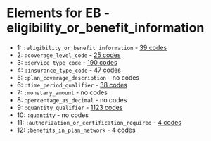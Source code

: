 # Elements for EB - eligibility_or_benefit_information
* 1: `:eligibility_or_benefit_information` - [39 codes](../elements/EB_1.md)
* 2: `:coverage_level_code` - [25 codes](../elements/EB_2.md)
* 3: `:service_type_code` - [190 codes](../elements/EB_3.md)
* 4: `:insurance_type_code` - [47 codes](../elements/EB_4.md)
* 5: `:plan_coverage_description` - no codes
* 6: `:time_period_qualifier` - [38 codes](../elements/EB_6.md)
* 7: `:monetary_amount` - no codes
* 8: `:percentage_as_decimal` - no codes
* 9: `:quantity_qualifier` - [1123 codes](../elements/EB_9.md)
* 10: `:quantity` - no codes
* 11: `:authorization_or_certification_required` - [4 codes](../elements/EB_11.md)
* 12: `:benefits_in_plan_network` - [4 codes](../elements/EB_12.md)
